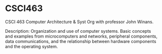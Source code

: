# CSCI463
CSCI 463 Computer Architecture &amp; Syst Org with professor John Winans. 

Description: Organization and use of computer systems. Basic concepts and examples from microcomputers and networks, peripheral components, data communications, and the relationship between hardware components and the operating system.
